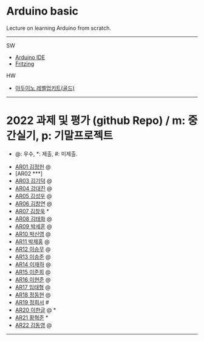 # Arduino basic
Lecture on learning Arduino from scratch.


---

SW

- [Arduino IDE](https://www.arduino.cc/)
- [Fritzing](http://fritzing.org/download/)

HW

- [아두이노 레벨업키트(골드)](https://www.devicemart.co.kr/goods/view?no=12170416)

---

# 2022 과제 및 평가 (github Repo) / m: 중간실기, p: 기말프로젝트
* @: 우수, *: 제출, #: 미제출.  
- [AR01 김정헌](https://github.com/jhkedwardkim/AR01) @
- [AR02 ***]
- [AR03 김기덕](https://github.com/DDUCKI/AR03) @
- [AR04 강대진](https://github.com/ijdaejin/AR04) @
- [AR05 김성우](https://github.com/Gukdoli/AR05) @
- [AR06 김창연](https://github.com/ckddus/AR06) @
- [AR07 김창욱](https://github.com/HM0007/AR07) *
- [AR08 김태화](https://github.com/TAaHwa/AR08-) @
- [AR09 박세훈](https://github.com/uoooyas/AR09) @
- [AR10 박신영](https://github.com/zachpaul7/AR10) @
- [AR11 박제홍](http://github.com/qkrwpghd27/AR11) @
- [AR12 이승무](https://github.com/LSeungMOO/AR12) @
- [AR13 이승준](https://github.com/q1w2e3r4god/AR13) @
- [AR14 이재하](https://github.com/wogk0012/AR14) @
- [AR15 이준희](https://github.com/LJunHee/AR15) @
- [AR16 이현준](https://github.com/junlee00/AR16) @
- [AR17 임태형](https://github.com/vmvvmvvmv/AR17) @
- [AR18 정동현](https://github.com/hm18donghyun/AR18) @
- [AR19 정희서](https://github.com/HiSeoJeong/AR19) #
- [AR20 이한글](https://github.com/hangle9449/ar-20) @ *
- [AR21 황혁준](https://github.com/FL08/ar21) *
- [AR22 김동영](https://github.com/badaral/AR22) @

---




